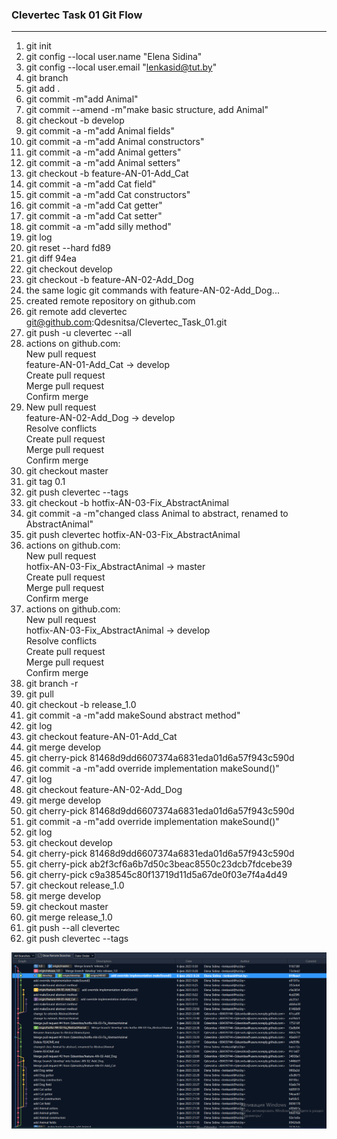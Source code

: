 ### Clevertec Task 01 Git Flow
***
1. git init
2. git config --local user.name "Elena Sidina"
3. git config --local user.email "lenkasid@tut.by"
4. git branch
5. git add .
6. git commit -m"add Animal"
7. git commit --amend -m"make basic structure, add Animal"
8. git checkout -b develop
9. git commit -a -m"add Animal fields"
10. git commit -a -m"add Animal constructors"
11. git commit -a -m"add Animal getters"
12. git commit -a -m"add Animal setters"
13. git checkout -b feature-AN-01-Add_Cat
14. git commit -a -m"add Cat field"
15. git commit -a -m"add Cat constructors"
16. git commit -a -m"add Cat getter"
17. git commit -a -m"add Cat setter"
18. git commit -a -m"add silly method"
19. git log
20. git reset --hard fd89
21. git diff 94ea
22. git checkout develop
23. git checkout -b feature-AN-02-Add_Dog
24. the same logic git commands with feature-AN-02-Add_Dog...
25. created remote repository on github.com
26. git remote add clevertec git@github.com:Qdesnitsa/Clevertec_Task_01.git
27. git push -u clevertec --all
28. actions on github.com: <br>
    New pull request <br>
    feature-AN-01-Add_Cat -> develop <br>
    Create pull request <br>
    Merge pull request <br>
    Confirm merge <br>
29. New pull request <br>
    feature-AN-02-Add_Dog -> develop <br>
    Resolve conflicts <br>
    Create pull request <br>
    Merge pull request <br>
    Confirm merge <br>
30. git checkout master
31. git tag 0.1
32. git push clevertec --tags
33. git checkout -b hotfix-AN-03-Fix_AbstractAnimal
34. git commit -a -m"changed class Animal to abstract, renamed to AbstractAnimal"
35. git push clevertec hotfix-AN-03-Fix_AbstractAnimal
36. actions on github.com: <br>
    New pull request <br>
    hotfix-AN-03-Fix_AbstractAnimal -> master <br>
    Create pull request <br>
    Merge pull request <br>
    Confirm merge <br>
37. actions on github.com: <br>
    New pull request <br>
    hotfix-AN-03-Fix_AbstractAnimal -> develop <br>
    Resolve conflicts <br>
    Create pull request <br>
    Merge pull request <br>
    Confirm merge <br>
38. git branch -r
39. git pull
40. git checkout -b release_1.0
41. git commit -a -m"add makeSound abstract method"
42. git log
43. git checkout feature-AN-01-Add_Cat
44. git merge develop
45. git cherry-pick 81468d9dd6607374a6831eda01d6a57f943c590d
46. git commit -a -m"add override implementation makeSound()"
47. git log
48. git checkout feature-AN-02-Add_Dog
49. git merge develop
50. git cherry-pick 81468d9dd6607374a6831eda01d6a57f943c590d
51. git commit -a -m"add override implementation makeSound()"
52. git log
53. git checkout develop
54. git cherry-pick 81468d9dd6607374a6831eda01d6a57f943c590d
55. git cherry-pick ab2f3cf6a6b7d50c3beac8550c23dcb7fdcebe39
56. git cherry-pick c9a38545c80f13719d11d5a67de0f03e7f4a4d49
57. git checkout release_1.0
58. git merge develop
59. git checkout master
60. git merge release_1.0
61. git push --all clevertec
62. git push clevertec --tags

![git-flow-schema.jpg](git-flow-schema.jpg)
